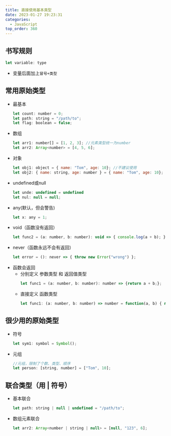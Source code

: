 ```yaml
---
title: 直接使用基本类型
date: 2023-01-27 19:23:31
categories:
  - JavaScript
top_order: 360
---
```


## 书写规则

```js
let variable: type
```
- 变量后面加上`冒号+类型`

## 常用原始类型

- 最基本
    ```js
    let count: number = 0;
    let path: string = "/path/to";
    let flag: boolean = false;
    ```

<!--more-->

- 数组
    ```js
    let arr1: number[] = [1, 2, 3]; //元素类型统一为number
    let arr2: Array<number> = [4, 5, 6];
    ```
- 对象
    ```js
    let obj1: object = { name: "Tom", age: 10}; //不建议使用
    let obj2: { name: string, age: number } = { name: "Tom", age: 10};
    ```
- undefined或null
    ```js
    let unde: undefined = undefined
    let nul: null = null;
    ```
- any(默认，但会警告)
    ```js
    let x: any = 1;
    ```
- void（函数没有返回）
    ```js
    let func2 = (a: number, b: number): void => { console.log(a + b); };
    ```
- never（函数永远不会有返回）
    ```js
    let error = (): never => { throw new Error("wrong") };
    ```
- 函数会返回
    - 分别定义 参数类型 和 返回值类型
        ```js
        let func1 = (a: number, b: number): number => {return a + b;};
        ```
    - 直接定义 函数类型
        ```js
        let func1: (a: number, b: number) => number = function(a, b) { return a + b; };
        ```
    

## 很少用的原始类型

- 符号
    ```js
    let sym1: symbol = Symbol();
    ```
- 元组
    ```js
    //元组，限制了个数、类型、顺序
    let person: [string, number] = ["Tom", 10]; 
    ```
        

## 联合类型（用 | 符号）

- 基本联合
    ```js
    let path: string | null | undefined = "/path/to";
    ```

- 数组元素联合
    ```js
    let arr2: Array<number | string | null> = [null, "123", 6];
    ```
